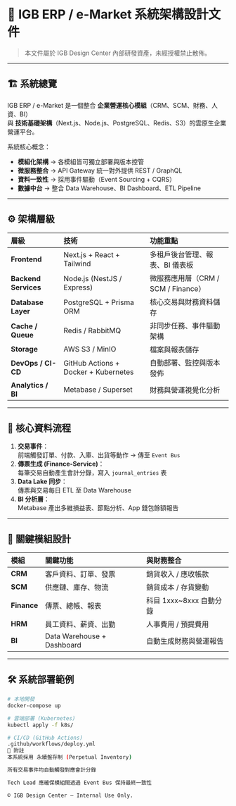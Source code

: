 
# 🧩 IGB ERP / e-Market 系統架構設計文件

> 本文件屬於 IGB Design Center 內部研發資產，未經授權禁止散佈。

---

## 🏗 系統總覽

IGB ERP / e-Market 是一個整合 **企業營運核心模組**（CRM、SCM、財務、人資、BI）  
與 **技術基礎架構**（Next.js、Node.js、PostgreSQL、Redis、S3）的雲原生企業營運平台。

系統核心概念：
- **模組化架構** → 各模組皆可獨立部署與版本控管  
- **微服務整合** → API Gateway 統一對外提供 REST / GraphQL  
- **資料一致性** → 採用事件驅動（Event Sourcing + CQRS）  
- **數據中台** → 整合 Data Warehouse、BI Dashboard、ETL Pipeline

---

## ⚙️ 架構層級

| 層級 | 技術 | 功能重點 |
| :--- | :--- | :--- |
| **Frontend** | Next.js + React + Tailwind | 多租戶後台管理、報表、BI 儀表板 |
| **Backend Services** | Node.js (NestJS / Express) | 微服務應用層（CRM / SCM / Finance） |
| **Database Layer** | PostgreSQL + Prisma ORM | 核心交易與財務資料儲存 |
| **Cache / Queue** | Redis / RabbitMQ | 非同步任務、事件驅動架構 |
| **Storage** | AWS S3 / MinIO | 檔案與報表儲存 |
| **DevOps / CI-CD** | GitHub Actions + Docker + Kubernetes | 自動部署、監控與版本發佈 |
| **Analytics / BI** | Metabase / Superset | 財務與營運視覺化分析 |

---

## 🔄 核心資料流程

1. **交易事件**：  
   前端觸發訂單、付款、入庫、出貨等動作 → 傳至 `Event Bus`  
2. **傳票生成 (Finance-Service)**：  
   每筆交易自動產生會計分錄，寫入 `journal_entries` 表  
3. **Data Lake 同步**：  
   傳票與交易每日 ETL 至 Data Warehouse  
4. **BI 分析層**：  
   Metabase 產出多維損益表、節點分析、App 錢包餘額報告

---

## 🧠 關鍵模組設計

| 模組 | 關鍵功能 | 與財務整合 |
| :--- | :--- | :--- |
| **CRM** | 客戶資料、訂單、發票 | 銷貨收入 / 應收帳款 |
| **SCM** | 供應鏈、庫存、物流 | 銷貨成本 / 存貨變動 |
| **Finance** | 傳票、總帳、報表 | 科目 1xxx~8xxx 自動分錄 |
| **HRM** | 員工資料、薪資、出勤 | 人事費用 / 預提費用 |
| **BI** | Data Warehouse + Dashboard | 自動生成財務與營運報告 |

---

## 🛠 系統部署範例

```bash
# 本地開發
docker-compose up

# 雲端部署 (Kubernetes)
kubectl apply -f k8s/

# CI/CD (GitHub Actions)
.github/workflows/deploy.yml
🧾 附註
本系統採用 永續盤存制 (Perpetual Inventory)

所有交易事件均自動觸發對應會計分錄

Tech Lead 應確保模組間透過 Event Bus 保持最終一致性

© IGB Design Center — Internal Use Only.
